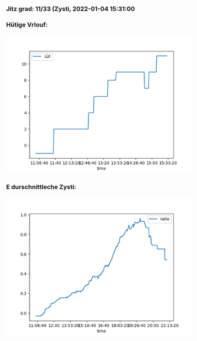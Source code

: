 ### Jitz grad: 11/33 (Zysti, 2022-01-04 15:31:00

### Hütige Vrlouf:
![Graph](Today.png)

### E durschnittleche Zysti:
![Graph](Zysti.png)